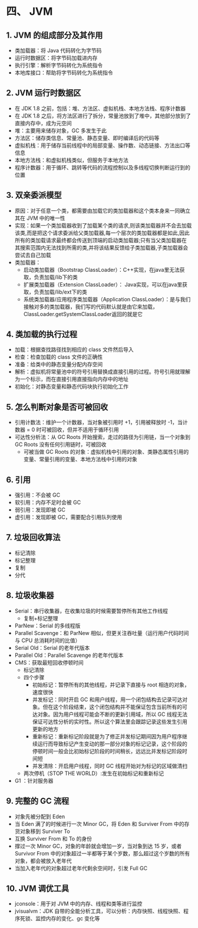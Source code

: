# 四、 JVM

## 1. JVM 的组成部分及其作用

- 类加载器：将 Java 代码转化为字节码
- 运行时数据区：将字节码加载进内存
- 执行引擎：解析字节码转化为系统指令
- 本地库接口：帮助将字节码转化为系统指令

## 2. JVM 运行时数据区

- 在 JDK 1.8 之前，包括：堆、方法区、虚拟机栈、本地方法栈、程序计数器
- 在 JDK 1.8 之后，将方法区进行了拆分，常量池放到了堆中，其他部分放到了直接内存中，成为元空间
- 堆：主要用来储存对象，GC 多发生于此
- 方法区：储存类信息、常量池、静态变量、即时编译后的代码等
- 虚拟机栈：用于储存当前线程中的局部变量、操作数、动态链接、方法出口等信息
- 本地方法栈：和虚拟机栈类似，但服务于本地方法
- 程序计数器：用于循环、跳转等代码的流程控制以及多线程切换判断运行到的位置

## 3. 双亲委派模型

- 原因：对于任意一个类，都需要由加载它的类加载器和这个类本身来一同确立其在 JVM 中的唯一性
- 实现：如果一个类加载器收到了加载某个类的请求,则该类加载器并不会去加载该类,而是把这个请求委派给父类加载器,每一个层次的类加载器都是如此,因此所有的类加载请求最终都会传送到顶端的启动类加载器;只有当父类加载器在其搜索范围内无法找到所需的类,并将该结果反馈给子类加载器,子类加载器会尝试去自己加载
- 类加载器：
  - 启动类加载器（Bootstrap ClassLoader）：C++实现，在java里无法获取，负责加载/lib下的类
  - 扩展类加载器（Extension ClassLoader）： Java实现，可以在java里获取，负责加载/lib/ext下的类
  - 系统类加载器/应用程序类加载器（Application ClassLoader）：是与我们接触对多的类加载器，我们写的代码默认就是由它来加载，ClassLoader.getSystemClassLoader返回的就是它

## 4. 类加载的执行过程

- 加载：根据查找路径找到相应的 class 文件然后导入
- 检查：检查加载的 class 文件的正确性
- 准备：给类中的静态变量分配内存空间
- 解析：虚拟机将常量池中的符号引用替换成直接引用的过程。符号引用就理解为一个标示，而在直接引用直接指向内存中的地址
- 初始化：对静态变量和静态代码块执行初始化工作

## 5. 怎么判断对象是否可被回收

- 引用计数法：维护一个计数器，当对象被引用时 +1，引用被释放时 -1，当计数器 = 0 时可被回收，但并不适用于循环引用
- 可达性分析法：从 GC Roots 开始搜索，走过的路径为引用链，当一个对象到 GC  Roots 没有任何引用链时，可被回收
  - 可被当做 GC Roots 的对象：虚拟机栈中引用的对象、类静态属性引用的变量、常量引用的变量、本地方法栈中引用的对象

## 6. 引用

- 强引用：不会被 GC
- 软引用：内存不足时会被 GC
- 弱引用：发现即被 GC
- 虚引用：发现即被 GC，需要配合引用队列使用

## 7. 垃圾回收算法

- 标记清除
- 标记整理
- 复制
- 分代

## 8. 垃圾收集器

- Serial：串行收集器，在收集垃圾的时候需要暂停所有其他工作线程
  - 复制+标记整理
- ParNew：Serial 的多线程版
- Parallel Scavenge：和 ParNew 相似，但更关注吞吐量（运行用户代码时间与 CPU 总消耗时间的比值）
- Serial Old：Serial 的老年代版本
- Parallel Old：Parallel Scavenge 的老年代版本
- CMS：获取最短回收停顿时间
  - 标记清除
  - 四个步骤
    - 初始标记：暂停所有的其他线程，并记录下直接与 root 相连的对象，速度很快 
    - 并发标记：同时开启 GC 和用户线程，用一个闭包结构去记录可达对象。但在这个阶段结束，这个闭包结构并不能保证包含当前所有的可达对象。因为用户线程可能会不断的更新引用域，所以 GC 线程无法保证可达性分析的实时性。所以这个算法里会跟踪记录这些发生引用更新的地方
    - 重新标记：重新标记阶段就是为了修正并发标记期间因为用户程序继续运行而导致标记产生变动的那一部分对象的标记记录，这个阶段的停顿时间一般会比初始标记阶段的时间稍长，远远比并发标记阶段时间短
    - 并发清除：开启用户线程，同时 GC 线程开始对为标记的区域做清扫
  - 两次停机（STOP THE WORLD）:发生在初始标记和重新标记
- G1 ：针对服务器

## 9. 完整的 GC 流程

- 对象先被分配到 Eden
- 当 Eden 满了的时候进行一次 Minor GC，将 Eden 和 Surviver From 中的存货对象移到 Surviver To
- 互换 Surviver From 和 To 的身份
- 撑过一次 Minor GC，对象的年龄就会增加一岁，当对象到达 15 岁，或者Survivor From 中的对象超过一半都等于某个岁数，那么超过这个岁数的所有对象，都会被放入老年代
- 当加入老年代的对象超过老年代剩余空间时，引发 Full GC

## 10. JVM 调优工具

- jconsole：用于对 JVM 中的内存、线程和类等进行监控
- jvisualvm：JDK 自带的全能分析工具，可以分析：内存快照、线程快照、程序死锁、监控内存的变化、gc 变化等